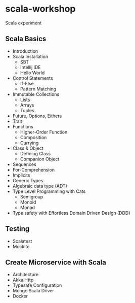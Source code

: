 # scala-workshop
Scala experiment


## Scala Basics
* Introduction
* Scala Installation
  * SBT
  * Intellij IDE
  * Hello World
* Control Statements
  * If-Else
  * Pattern Matching
* Immutable Collections
  * Lists
  * Arrays
  * Tuples
* Future, Options, Eithers
* Trait
* Functions
  * Higher-Order Function
  * Composition
  * Currying
* Class & Object
  * Defining Class
  * Companion Object
* Sequences
* For-Comprehension
* Implicits
* Generic Types
* Algebraic data type (ADT)
* Type Level Programming with Cats
  * Semigroup
  * Monoid
  * Monad
* Type safety with Effortless Domain Driven Design (DDD)

## Testing
* Scalatest
* Mockito

## Create Microservice with Scala
* Architecture
* Akka Http
* Typesafe Configuration
* Mongo Scala Driver
* Docker
